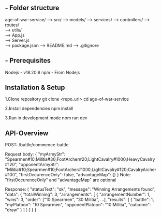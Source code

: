 
## - Folder structure
age-of-war-service/
    --> src/
        --> models/
        --> services/ 
        --> controllers/ 
        --> routes/       
        --> utils/         
        --> App.js          
        --> Server.js     
    --> package.json
    --> README.md
    --> .gitignore

## - Prerequisites
Nodejs - v18.20.8
npm - From Nodejs

## Installation & Setup
1.Clone repository
 git clone <repo_url>
 cd age-of-war-service

2.Install dependencies
 npm install

3.Run in development mode
 npm run dev

## API-Overview
POST: /battle/commence-battle

Request body:
{
  "myArmyStr": "Spearmen#10;Militia#30;FootArcher#20;LightCavalry#1000;HeavyCavalry#120",
  "opponentArmyStr": "Militia#10;Spearmen#10;FootArcher#1000;LightCavalry#120;CavalryArcher#100",
  "firstOccurenceOnly": false,
  "advantageMap": {}
}
Note: "firstOccurenceOnly" and "advantageMap" are optional

Response:
{
  "statusText": "ok",
  "message": "Winning Arrangements found",
  "data": {
    "totalWinning": 3,
    "arrangements": [
      {
        "arrangementNumber": 1,
        "wins": 3,
        "order": ["10 Spearmen", "30 Militia", ...],
        "results": [
          {
            "battle": 1,
            "myPlatoon": "10 Spearmen",
            "opponentPlatoon": "10 Militia",
            "outcome": "draw"
          }
        ]
      }
    ]
  }
}
